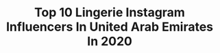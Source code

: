 ---
title: Top 10 Lingerie Instagram Influencers In United Arab Emirates In 2020
description: >-
  Find top lingerie Instagram influencers in United Arab Emirates in 2020. Most popular hashtags: #bikini #fashion #dubai #lingerie.
platform: Instagram
hits: 10
text_top: Discover the best Instagram profiles on inBeat.
text_bottom: Our database holds 10 Instagram influencers like this in United Arab Emirates for you to collaborate.
profiles:
  - username: "lorenianna"
    fullname: >-
      Loreni_Anna
    bio: >-
      𝐅𝐨𝐫𝐞𝐯𝐞𝐫 𝐘𝐨𝐮𝐫 𝐆𝐢𝐫𝐥 🧡 ➖ collabs: lorozen1@gmail.com
    location: "United Arab Emirates"
    followers: 139269
    engagement: 313
    commentsToLikes: 0.101190
    id: ck5zlqi98l7760i14lzkrktjf
    verified: false
    hashtags: "#streetstyle, #style, #love, #lorenianna"
  - username: "carolinelabouchere"
    fullname: >-
      Caroline Labouchere
    bio: >-
      At 56 years old I am the person I always was but never had the opportunity to be. ▫️ ▫️Ambassador for KingsCollegeHospital
    location: "United Arab Emirates"
    followers: 239415
    engagement: 334
    commentsToLikes: 0.025042
    id: ck0u2e4x0zmj70i19qq4ubmiv
    verified: true
    hashtags: "#relaxedstyle, #styleinspo, #silverhair, #ageisjustanumber"
  - username: "gabrielrphotography"
    fullname: >-
      Photographer DUBAI - Gabriel
    bio: >-
      📍currently in Dubai 🇦🇪 Published in PLAYBOY, MAXIM, HARPER BAZAAR Photoshoot Bookings: 📧: grphotoshoot@gmail.com 📲+971 555747588 wapp/DM
    location: "United Arab Emirates"
    followers: 65134
    engagement: 151
    commentsToLikes: 0.078889
    id: ck5zmllaqms7r0i14a2z6ujzs
    verified: false
    hashtags: "#dubaiphotographer, #photographerinmiami, #dubaiphotographers, #photographerindubai"
  - username: "mlkellyyy"
    fullname: >-
      Mary-Louise Kelly (MLK)
    bio: >-
      Singer🎤Actress🎥 Model📸Teacher✏ Fitness💪🏾 Dubai🇦🇪 Irish ☘️ PR/Collabs 📧 marylouisekelly1@icloud.com @drippinggoldtan_ BA💫
    location: "United Arab Emirates"
    followers: 19173
    engagement: 360
    commentsToLikes: 0.028175
    id: ck6ub05f36prx0j711ffrbln3
    verified: false
    hashtags: "#tan, #dubai, #fitgirls, #abs"
  - username: "akeskeny"
    fullname: >-
      Anita
    bio: >-
      Cullinan Designs UAE 🇦🇪 @ifacedigitalmirror Founder of Elysian Design
    location: "United Arab Emirates"
    followers: 14339
    engagement: 502
    commentsToLikes: 0.059947
    id: ck15rre5r9bey0i19bhwdd4cw
    verified: false
    hashtags: "#zayanurai, #photographylovers, #instagram, #island"
  - username: "toby.harrison"
    fullname: >-
      Toby Harrison
    bio: >-
      Dubai-based photographer. Official WBFF posing coach with 56 Pro titles & 150+ Pro cards: @eliteposingbytoby. Director @maeyaclothing
    location: "United Arab Emirates"
    followers: 33499
    engagement: 106
    commentsToLikes: 0.050053
    id: ck0tx7uw8i5gu0i19j49mfro2
    verified: false
    hashtags: "#bikini, #dubai, #fitness, #dubaiphotography"
  - username: "jacklyn.shaheen"
    fullname: >-
      Jacklyn Shaheen جاكلين شاهين 💎
    bio: >-
      𝗣𝘀𝘆𝗰𝗵𝗼𝗹𝗼𝗴𝘆𝗚𝗿𝗮𝗱🎓𝗖𝗮𝗯𝗶𝗻𝗰𝗿𝗲𝘄✈️ 𝗰𝗮𝘁𝗹𝗼𝘃𝗲𝗿🐱 Dubai✈️USA🌏
    location: "United Arab Emirates"
    followers: 117898
    engagement: 157
    commentsToLikes: 0.015552
    id: ckap43l9y5oxk0i78f2tpq6rr
    verified: false
    hashtags: "#dubai, #selfcare, #selfie, #emirates"
  - username: "dianagarkushaofficial"
    fullname: >-
      DIANA HARKUSHA ❤️
    bio: >-
      Model🌍 Miss Universe 2014 2RU💃 Miss Universe Ukraine 2014👑 For collaboration/advertising : 📝Direct
    location: "United Arab Emirates"
    followers: 69982
    engagement: 163
    commentsToLikes: 0.033166
    id: ck5znkxwuooa70i1478iqwq3b
    verified: true
    hashtags: "#bikini, #summer, #motivation, #dianaharkusha"
  - username: "behzad.rad"
    fullname: >-
      Behzad Photographer 🇦🇪
    bio: >-
      Series @behzad.rad.photo 📍 Dubai
    location: "United Arab Emirates"
    followers: 93263
    engagement: 101
    commentsToLikes: 0.072860
    id: ck5hpoi4nrpjh0i113cojr3vm
    verified: false
    hashtags: "#filmphotography, #fashionmagazine, #editorial, #dubaimodel"
  - username: "laudempseymua"
    fullname: >-
      L A U R A   D E M P S E Y
    bio: >-
      Irish 🇮🇪 Makeup Artist & Social Media Manager Full time Beyoncé + Meg Thee Stallion Stan 💫 Join the Beauty Breakdown course below 👇🏼
    location: "United Arab Emirates"
    followers: 28869
    engagement: 266
    commentsToLikes: 0.023210
    id: ck6u3ec3jxbz10j71fqa3gcqq
    verified: false
    hashtags: "#notecosmetics, #irishmua, #waterford, #seizethedeise"
---